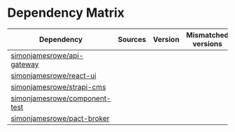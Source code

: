 # Dependency Matrix

Dependency | Sources | Version | Mismatched versions
---------- | ------- | ------- | -------------------
[simonjamesrowe/api-gateway](https://github.com/simonjamesrowe/api-gateway.git) |  | []() | 
[simonjamesrowe/react-ui](https://github.com/simonjamesrowe/react-ui.git) |  | []() | 
[simonjamesrowe/strapi-cms](https://github.com/simonjamesrowe/strapi-cms.git) |  | []() | 
[simonjamesrowe/component-test](https://github.com/simonjamesrowe/component-test.git) |  | []() | 
[simonjamesrowe/pact-broker](https://github.com/simonjamesrowe/pact-broker.git) |  | []() | 
